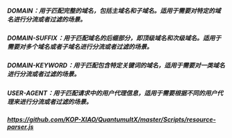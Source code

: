 ##### DOMAIN：用于匹配完整的域名，包括主域名和子域名。适用于需要对特定的域名进行分流或者过滤的场景。
##### DOMAIN-SUFFIX：用于匹配域名的后缀部分，即顶级域名和次级域名。适用于需要对多个域名或者子域名进行分流或者过滤的场景。
##### DOMAIN-KEYWORD：用于匹配包含特定关键词的域名，适用于需要对一类域名进行分流或者过滤的场景。
##### USER-AGENT：用于匹配请求中的用户代理信息，适用于需要根据不同的用户代理来进行分流或者过滤的场景。
##### https://github.com/KOP-XIAO/QuantumultX/master/Scripts/resource-parser.js
